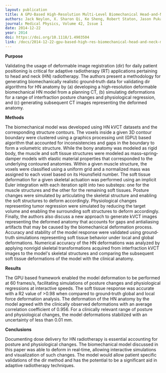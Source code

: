 ```yaml
---
layout: publication
title: A GPU-Based High-Resolution Multi-Level Biomechanical Head-and-Neck Model for Validating Deformable Image Regsitration
authors: Jack Neylon, X. Sharon Qi, Ke Sheng, Robert Staton, Jason Pukala, Rafael Manon, Daniel A. Low, Patrick Kupelian, and Anand Santhanam
journal: Medical Physics, Volume 42, Issue 1
date: 2014-12-22
year: 2014
doi: https://doi.org/10.1118/1.4903504
link: /docs/2014-12-22-gpu-based-high-res-biomechanical-head-and-neck-model.pdf
---
```

**Purpose**

Validating the usage of deformable image registration (dir) for daily patient positioning is critical for adaptive radiotherapy (RT) applications pertaining to head and neck (HN) radiotherapy. The authors present a methodology for generating biomechanically realistic ground‐truth data for validating dir algorithms for HN anatomy by (a) developing a high‐resolution deformable biomechanical HN model from a planning CT, (b) simulating deformations for a range of interfraction posture changes and physiological regression, and (c) generating subsequent CT images representing the deformed anatomy.

**Methods**

The biomechanical model was developed using HN kVCT datasets and the corresponding structure contours. The voxels inside a given 3D contour boundary were clustered using a graphics processing unit (GPU) based algorithm that accounted for inconsistencies and gaps in the boundary to form a volumetric structure. While the bony anatomy was modeled as rigid body, the muscle and soft tissue structures were modeled as mass–spring‐damper models with elastic material properties that corresponded to the underlying contoured anatomies. Within a given muscle structure, the voxels were classified using a uniform grid and a normalized mass was assigned to each voxel based on its Hounsfield number. The soft tissue deformation for a given skeletal actuation was performed using an implicit Euler integration with each iteration split into two substeps: one for the muscle structures and the other for the remaining soft tissues. Posture changes were simulated by articulating the skeletal structure and enabling the soft structures to deform accordingly. Physiological changes representing tumor regression were simulated by reducing the target volume and enabling the surrounding soft structures to deform accordingly. Finally, the authors also discuss a new approach to generate kVCT images representing the deformed anatomy that accounts for gaps and antialiasing artifacts that may be caused by the biomechanical deformation process. Accuracy and stability of the model response were validated using ground‐truth simulations representing soft tissue behavior under local and global deformations. Numerical accuracy of the HN deformations was analyzed by applying nonrigid skeletal transformations acquired from interfraction kVCT images to the model's skeletal structures and comparing the subsequent soft tissue deformations of the model with the clinical anatomy.

**Results**

The GPU based framework enabled the model deformation to be performed at 60 frames/s, facilitating simulations of posture changes and physiological regressions at interactive speeds. The soft tissue response was accurate with a R2 value of >0.98 when compared to ground‐truth global and local force deformation analysis. The deformation of the HN anatomy by the model agreed with the clinically observed deformations with an average correlation coefficient of 0.956. For a clinically relevant range of posture and physiological changes, the model deformations stabilized with an uncertainty of less than 0.01 mm. 

**Conclusions**

Documenting dose delivery for HN radiotherapy is essential accounting for posture and physiological changes. The biomechanical model discussed in this paper was able to deform in real‐time, allowing interactive simulations and visualization of such changes. The model would allow patient specific validations of the dir method and has the potential to be a significant aid in adaptive radiotherapy techniques. 
